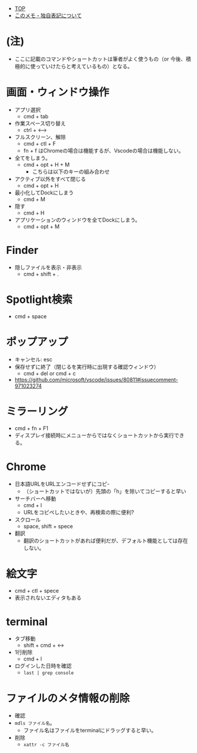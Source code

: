 - [TOP](./README.md)
- [このメモ・独自表記について](../README.md)


# (注)
* ここに記載のコマンドやショートカットは筆者がよく使うもの（or 今後、積極的に使っていけたらと考えているもの）となる。

# 画面・ウィンドウ操作
* アプリ選択
    * cmd + tab
* 作業スペース切り替え
    * ctrl + <--> 
* フルスクリーン、解除
    * cmd + ctl + F 
    * fn + f はChromeの場合は機能するが、Vscodeの場合は機能しない。
* 全てをしまう。
    * cmd + opt + H + M 
        * こちらは以下のキーの組み合わせ
* アクティブ以外をすべて閉じる
    * cmd + opt + H
* 最小化してDockにしまう
    * cmd + M 
* 隠す
    * cmd + H
* アプリケーションのウィンドウを全てDockにしまう。
    * cmd + opt + M

# Finder
* 隠しファイルを表示・非表示
    * cmd + shift + .

# Spotlight検索
* cmd + space
   
# ポップアップ
* キャンセル: esc
* 保存せずに終了（閉じるを実行時に出現する確認ウィンドウ）
    * cmd + del or cmd + c 
* https://github.com/microsoft/vscode/issues/80811#issuecomment-971023274

# ミラーリング
* cmd + fn + F1
* ディスプレイ接続時にメニューからではなくショートカットから実行できる。

# Chrome
* 日本語URLをURLエンコードせずにコピ-
    * （ショートカットではないが）先頭の「h」を除いてコピーすると早い
* サーチバーへ移動
    * cmd + l
    * URLをコピペしたいときや、再検索の際に便利?
* スクロール
    * space, shift + spece
* 翻訳
    * 翻訳のショートカットがあれば便利だが、デフォルト機能としては存在しない。

# 絵文字
* cmd + ctl + spece 
* 表示されないエディタもある

# terminal
* タブ移動
    * shift + cmd + <->
* 1行削除
    * cmd + l 
* ログインした日時を確認
    *  `last | grep console `

# ファイルのメタ情報の削除
* 確認
* `mdls ファイル名`。
    * ファイル名はファイルをterminalにドラッグすると早い。
* 削除
    * `xattr -c ファイル名`
